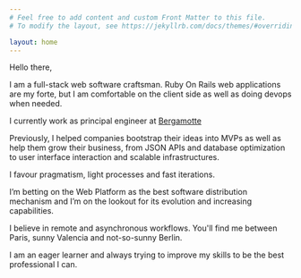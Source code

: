 ```yaml
---
# Feel free to add content and custom Front Matter to this file.
# To modify the layout, see https://jekyllrb.com/docs/themes/#overriding-theme-defaults

layout: home
---
```


Hello there,

I am a full-stack web software craftsman. Ruby On Rails web applications are my forte, but I am comfortable on the client side as well as doing devops when needed.

I currently work as principal engineer at [Bergamotte](https://www.bergamotte.fr/)

Previously, I helped companies bootstrap their ideas into MVPs as well as help them grow their business, from JSON APIs and database optimization to user interface interaction and scalable infrastructures.

I favour pragmatism, light processes and fast iterations.

I’m betting on the Web Platform as the best software distribution mechanism and I’m on the lookout for its evolution and increasing capabilities.

I believe in remote and asynchronous workflows. You'll find me between Paris, sunny Valencia and not-so-sunny Berlin.

I am an eager learner and always trying to improve my skills to be the best professional I can.
